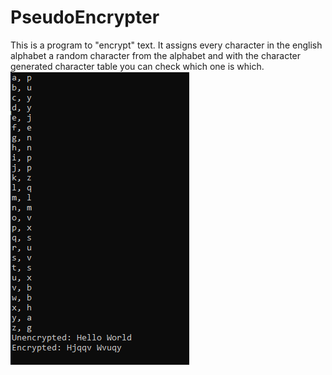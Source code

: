 # PseudoEncrypter
This is a program to "encrypt" text. It assigns every character in the english alphabet a random character from the alphabet and with the character generated character table you can check which one is which.
![Example](example.PNG)
